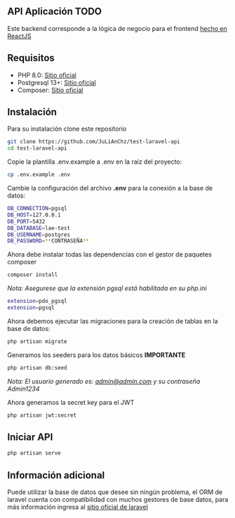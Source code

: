 ## API Aplicación TODO
Este backend corresponde a la lógica de negocio para el frontend [hecho en ReactJS](https://github.com/JuLiAnChz/test-reactjs)

## Requisitos
* PHP 8.0: [Sitio oficial](https://www.php.net/downloads)
* Postgresql 13+: [Sitio oficial](https://www.postgresql.org/download/)
* Composer: [Sitio oficial](https://getcomposer.org/)

## Instalación
Para su instalación clone este repositorio
```bash
git clone https://github.com/JuLiAnChz/test-laravel-api
cd test-laravel-api
```

Copie la plantilla .env.example a .env en la raíz del proyecto:
```bash
cp .env.example .env
```
Cambie la configuración del archivo **.env** para la conexión a la base de datos:
```bash
DB_CONNECTION=pgsql
DB_HOST=127.0.0.1
DB_PORT=5432
DB_DATABASE=lae-test
DB_USERNAME=postgres
DB_PASSWORD=**CONTRASEÑA**
```


Ahora debe instalar todas las dependencias con el gestor de paquetes composer
```bash
composer install
```

*Nota: Asegurese que la extensión pgsql está habilitada en su php.ini*
```bash
extension=pdo_pgsql
extension=pgsql
```

Ahora debemos ejecutar las migraciones para la creación de tablas en la base de datos:
```bash
php artisan migrate
```

Generamos los seeders para los datos básicos **IMPORTANTE**
```bash
php artisan db:seed
```
*Nota: El usuario generado es: admin@admin.com y su contraseña Admin1234*

Ahora generamos la secret key para el JWT
```bash
php artisan jwt:secret
```

## Iniciar API
```bash
php artisan serve
```

## Información adicional
Puede utilizar la base de datos que desee sin ningún problema, el ORM de laravel cuenta con compatibilidad con muchos gestores de base datos, para más información ingresa al [sitio oficial de laravel](https://laravel.com/docs/8.x/database)
